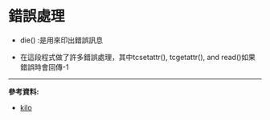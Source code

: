 # 錯誤處理

* die() :是用來印出錯誤訊息

* 在這段程式做了許多錯誤處理，其中tcsetattr(), tcgetattr(), and read()如果錯誤時會回傳-1


---
**參考資料:**

* [kilo](https://viewsourcecode.org/snaptoken/kilo/02.enteringRawMode.html)

